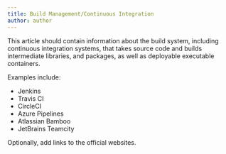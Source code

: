 ```yaml
---
title: Build Management/Continuous Integration
author: author
---
```


This article should contain information about the build system, including continuous integration systems, that takes source code and builds intermediate libraries, and packages, as well as deployable executable containers.

Examples include:

* Jenkins
* Travis CI
* CircleCI
* Azure Pipelines
* Atlassian Bamboo
* JetBrains Teamcity

Optionally, add links to the official websites.
